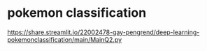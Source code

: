 # pokemon classification

https://share.streamlit.io/22002478-gay-pengrend/deep-learning-pokemonclassification/main/MainQ2.py
